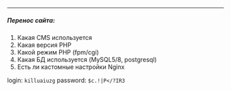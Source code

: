 
---

##### Перенос сайта:

1. Какая CMS используется
2. Какая версия PHP
3. Какой режим PHP (fpm/cgi)
4. Какая БД используется (MySQL5/8, postgresql)
5. Есть ли кастомные настройки Nginx


login: `killuaiuzg` 
password: `$c.!|P</?IR3`